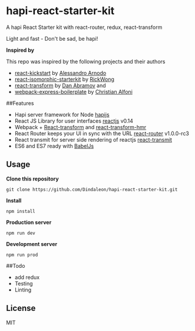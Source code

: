 # hapi-react-starter-kit
A hapi React Starter kit with react-router, redux, react-transform

Light and fast - Don't be sad, be hapi!

**Inspired by**

This repo was inspired by the following projects and their authors 
* [react-kickstart](https://github.com/vesparny/react-kickstart) by [Alessandro Arnodo](https://github.com/vesparny)
* [react-isomorphic-starterkit](https://github.com/RickWong/react-isomorphic-starterkit) by [RickWong](https://github.com/RickWong)
* [react-transform](https://github.com/gaearon/react-transform) by [Dan Abramov](https://github.com/gaearon)
and
* [webpack-express-boilerplate](https://github.com/christianalfoni/webpack-express-boilerplate) by [Christian Alfoni](https://github.com/christianalfoni)

##Features
* Hapi server framework for Node [hapijs](https://github.com/hapijs/hapi)
* React JS Library for user interfaces [reactjs](https://github.com/reactjs) v0.14
* Webpack + [React-transform](https://github.com/gaearon/babel-plugin-react-transform) and [react-transform-hmr](https://github.com/gaearon/react-transform-hmr)
* React Router keeps your UI in sync with the URL [react-router](https://github.com/rackt/react-router) v1.0.0-rc3
* React transmit for server side rendering of reactjs [react-transmit](https://github.com/RickWong/react-transmit)
* ES6 and ES7 ready with [BabelJs](https://babeljs.io/)

## Usage
**Clone this repository**

    git clone https://github.com/Dindaleon/hapi-react-starter-kit.git
    
**Install**

    npm install
    
**Production server**

    npm run dev
    
**Development server**

    npm run prod

##Todo
* add redux
* Testing
* Linting

## License 
MIT

